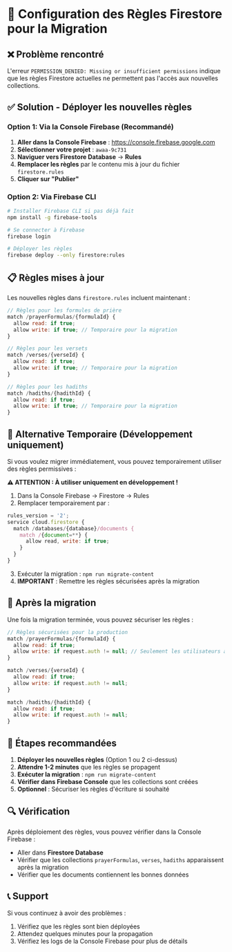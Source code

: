 # 🔐 Configuration des Règles Firestore pour la Migration

## ❌ Problème rencontré

L'erreur `PERMISSION_DENIED: Missing or insufficient permissions` indique que les règles Firestore actuelles ne permettent pas l'accès aux nouvelles collections.

## ✅ Solution - Déployer les nouvelles règles

### Option 1: Via la Console Firebase (Recommandé)

1. **Aller dans la Console Firebase** : https://console.firebase.google.com
2. **Sélectionner votre projet** : `awaa-9c731`
3. **Naviguer vers Firestore Database** → **Rules**
4. **Remplacer les règles** par le contenu mis à jour du fichier `firestore.rules`
5. **Cliquer sur "Publier"**

### Option 2: Via Firebase CLI

```bash
# Installer Firebase CLI si pas déjà fait
npm install -g firebase-tools

# Se connecter à Firebase
firebase login

# Déployer les règles
firebase deploy --only firestore:rules
```

## 📋 Règles mises à jour

Les nouvelles règles dans `firestore.rules` incluent maintenant :

```javascript
// Règles pour les formules de prière
match /prayerFormulas/{formulaId} {
  allow read: if true;
  allow write: if true; // Temporaire pour la migration
}

// Règles pour les versets
match /verses/{verseId} {
  allow read: if true;
  allow write: if true; // Temporaire pour la migration
}

// Règles pour les hadiths
match /hadiths/{hadithId} {
  allow read: if true;
  allow write: if true; // Temporaire pour la migration
}
```

## 🚨 Alternative Temporaire (Développement uniquement)

Si vous voulez migrer immédiatement, vous pouvez temporairement utiliser des règles permissives :

**⚠️ ATTENTION : À utiliser uniquement en développement !**

1. Dans la Console Firebase → Firestore → Rules
2. Remplacer temporairement par :

```javascript
rules_version = '2';
service cloud.firestore {
  match /databases/{database}/documents {
    match /{document=**} {
      allow read, write: if true;
    }
  }
}
```

3. Exécuter la migration : `npm run migrate-content`
4. **IMPORTANT** : Remettre les règles sécurisées après la migration

## 🔄 Après la migration

Une fois la migration terminée, vous pouvez sécuriser les règles :

```javascript
// Règles sécurisées pour la production
match /prayerFormulas/{formulaId} {
  allow read: if true;
  allow write: if request.auth != null; // Seulement les utilisateurs authentifiés
}

match /verses/{verseId} {
  allow read: if true;
  allow write: if request.auth != null;
}

match /hadiths/{hadithId} {
  allow read: if true;
  allow write: if request.auth != null;
}
```

## 📝 Étapes recommandées

1. **Déployer les nouvelles règles** (Option 1 ou 2 ci-dessus)
2. **Attendre 1-2 minutes** que les règles se propagent
3. **Exécuter la migration** : `npm run migrate-content`
4. **Vérifier dans Firebase Console** que les collections sont créées
5. **Optionnel** : Sécuriser les règles d'écriture si souhaité

## 🔍 Vérification

Après déploiement des règles, vous pouvez vérifier dans la Console Firebase :
- Aller dans **Firestore Database**
- Vérifier que les collections `prayerFormulas`, `verses`, `hadiths` apparaissent après la migration
- Vérifier que les documents contiennent les bonnes données

## 📞 Support

Si vous continuez à avoir des problèmes :
1. Vérifiez que les règles sont bien déployées
2. Attendez quelques minutes pour la propagation
3. Vérifiez les logs de la Console Firebase pour plus de détails
